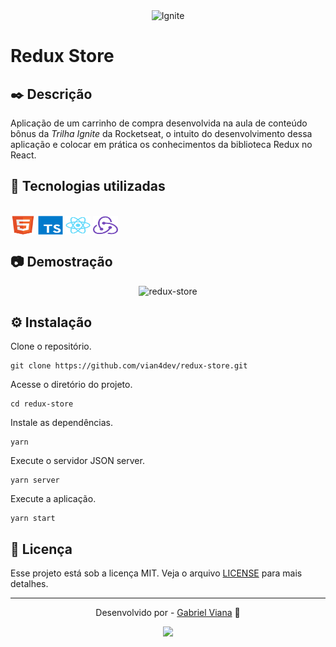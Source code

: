 <div align="center">
  <img src="https://www.rocketseat.com.br/assets/logos/ignite-reduced.svg" width="150" height="150" alt="Ignite">
</div>

# Redux Store

## ✒️ Descrição
Aplicação de um carrinho de compra desenvolvida na aula de conteúdo bônus da _Trilha Ignite_ da Rocketseat, o intuito do desenvolvimento dessa aplicação e colocar em prática os conhecimentos da biblioteca Redux no React.

## 🚀 Tecnologias utilizadas
<div style="display: inline_block"><br>
  <img align="center" alt="img-html" height="30" width="40" src="https://raw.githubusercontent.com/devicons/devicon/master/icons/html5/html5-original.svg">
  
  <img align="center" alt="img-typescript" height="30" width="40" src="https://raw.githubusercontent.com/devicons/devicon/master/icons/typescript/typescript-original.svg">

  
  <img align="center" alt="img-react" height="30" width="40" src="https://raw.githubusercontent.com/devicons/devicon/master/icons/react/react-original.svg">
  
  <img align="center" alt="img-redux" height="30" width="40" src="https://raw.githubusercontent.com/devicons/devicon/master/icons/redux/redux-original.svg">
</div>

## 📷 Demostração
<div align="center">
  <img src="https://i.ibb.co/fxbxBpk/redux-store.png" alt="redux-store" border="0">
</div>

## ⚙️ Instalação
Clone o repositório.
~~~
git clone https://github.com/vian4dev/redux-store.git
~~~
Acesse o diretório do projeto.
~~~
cd redux-store
~~~
Instale as dependências.
~~~
yarn
~~~
Execute o servidor JSON server.
~~~
yarn server
~~~
Execute a aplicação.
~~~
yarn start
~~~

## 📝 Licença
Esse projeto está sob a licença MIT. Veja o arquivo [LICENSE](LICENSE) para mais detalhes.

---
<div align="center"> 
 <p>Desenvolvido por - <a href="https://github.com/vian4dev">Gabriel Viana</a> 🤖</p>
 
 <a href="https://www.linkedin.com/in/vianadev" target="_blank"><img src="https://img.shields.io/badge/-LinkedIn-%230077B5?style=for-the-badge&logo=linkedin&logoColor=white" target="_blank"></a> 
</div>
